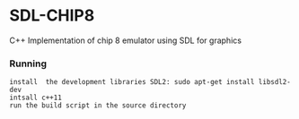 # SDL-CHIP8
C++ Implementation of chip 8 emulator using SDL for graphics 

### Running 

```
install  the development libraries SDL2: sudo apt-get install libsdl2-dev  
intsall c++11  
run the build script in the source directory

```
